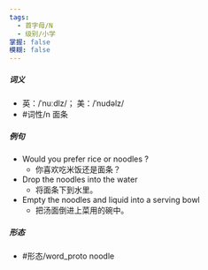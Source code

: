 ```yaml
---
tags:
  - 首字母/N
  - 级别/小学
掌握: false
模糊: false
---
```

##### 词义
- 英：/ˈnuːdlz/； 美：/ˈnudəlz/
- #词性/n  面条
##### 例句
- Would you prefer rice or noodles ?
	- 你喜欢吃米饭还是面条？
- Drop the noodles into the water
	- 将面条下到水里。
- Empty the noodles and liquid into a serving bowl
	- 把汤面倒进上菜用的碗中。
##### 形态
- #形态/word_proto noodle
